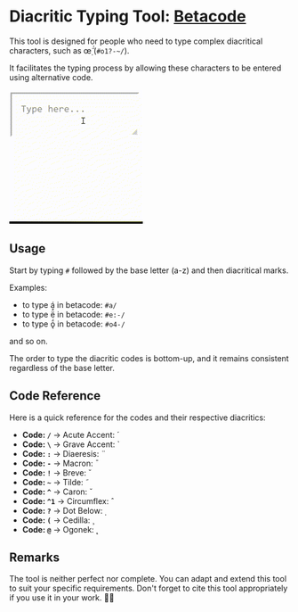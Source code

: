 # Diacritic Typing Tool: [Betacode](https://schefflaa.github.io/betacode/)

This tool is designed for people who need to type complex diacritical characters, such as œ̣̃́ (`#o1?-~/`).

It facilitates the typing process by allowing these characters to be entered using alternative code. 


[![Demo Betacode alpha](https://github.com/schefflaa/betacode/blob/main/demo.gif)](https://schefflaa.github.io/betacode/)


## Usage
Start by typing `#` followed by the base letter (a-z) and then diacritical marks.

Examples:
- to type á in betacode: `#a/`
- to type ë̄́ in betacode: `#e:-/`
- to type ǭ́ in betacode: `#o4-/`

and so on.

The order to type the diacritic codes is bottom-up, and it remains consistent regardless of the base letter. 

## Code Reference
Here is a quick reference for the codes and their respective diacritics:

- **Code: `/`** → Acute Accent:  ́
- **Code: `\`** → Grave Accent:  ̀
- **Code: `:`** → Diaeresis:  ̈
- **Code: `-`** → Macron:  ̄
- **Code: `!`** → Breve:  ˘
- **Code: `~`** → Tilde:  ̃
- **Code: `^`** → Caron:  ˇ
- **Code: `^1`** → Circumflex:  ̂
- **Code: `?`** → Dot Below:  ̣
- **Code: `(`** → Cedilla:  ̧
- **Code: `@`** → Ogonek:  ̨

## Remarks
The tool is neither perfect nor complete. You can adapt and extend this tool to suit your specific requirements. Don't forget to cite this tool appropriately if you use it in your work. 🤝🏼
